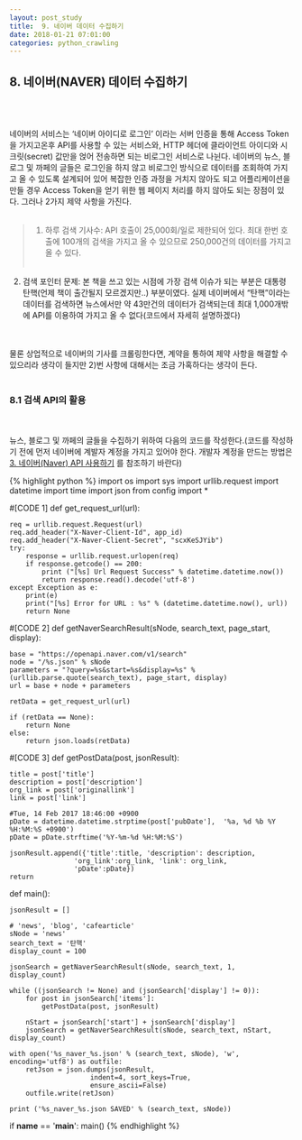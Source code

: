 ```yaml
---
layout: post_study
title:  9. 네이버 데이터 수집하기
date: 2018-01-21 07:01:00
categories: python_crawling
---
```

## 8. 네이버(NAVER) 데이터 수집하기
<br/><br/><br/>
네이버의 서비스는 ‘네이버 아이디로 로그인’ 이라는 서버 인증을 통해 Access Token을 가지고온후 API를 사용할 수 있는 서비스와, HTTP 헤더에 클라이언트 아이디와 시크릿(secret) 값만을 얹어 전송하면 되는 비로그인 서비스로 나뉜다. 네이버의 뉴스, 블로그 및 까페의 글들은 로그인을 하지 않고 비로그인 방식으로 데이터를 조회하여 가지고 올 수 있도록 설계되어 있어 복잡한 인증 과정을 거치지 않아도 되고 어플리케이션을 만들 경우 Access Token을 얻기 위한 웹 페이지 처리를 하지 않아도 되는 장점이 있다. 그러나 2가지 제약 사항을 가진다.
<br/><br/>
> 1) 하루 검색 기사수: API 호출이 25,000회/일로 제한되어 있다. 최대 한번 호출에 100개의 검색을 가지고 올 수 있으므로 250,000건의 데이터를 가지고 올 수 있다.
<br/><br/>
2) 검색 포인터 문제: 본 책을 쓰고 있는 시점에 가장 검색 이슈가 되는 부분은 대통령 탄핵(언제 책이 출간될지 모르겠지만..) 부분이였다. 실제 네이버에서 “탄핵”이라는 데이터를 검색하면 뉴스에서만 약 43만건의 데이터가 검색되는데 최대 1,000개밖에 API를 이용하여 가지고 올 수 없다(코드에서 자세히 설명하겠다)

<br/><br/>
물론 상업적으로 네이버의 기사를 크롤링한다면, 계약을 통하여 제약 사항을 해결할 수 있으리라 생각이 들지만 2)번 사항에 대해서는 조금 가혹하다는 생각이 든다.
<br/><br/>
### 8.1 검색 API의 활용
<br/><br/>
뉴스, 블로그 및 까페의 글들을 수집하기 위하여 다음의 코드를 작성한다.(코드를 작성하기 전에 먼저 네이버에 계발자 계정을 가지고 있어야 한다. 개발자 계정을 만드는 방법은 [3. 네이버(Naver) API 사용하기](https://ericnjennifer.github.io/python_crawling/2018/01/05/PythonCrawling_Chapt4.html) 를 참조하기 바란다)

{% highlight python %}
import os
import sys
import urllib.request
import datetime
import time
import json
from config import *

#[CODE 1]
def get_request_url(url):
    
    req = urllib.request.Request(url)
    req.add_header("X-Naver-Client-Id", app_id)
    req.add_header("X-Naver-Client-Secret", "scxKeSJYib")
    try: 
        response = urllib.request.urlopen(req)
        if response.getcode() == 200:
            print ("[%s] Url Request Success" % datetime.datetime.now())
            return response.read().decode('utf-8')
    except Exception as e:
        print(e)
        print("[%s] Error for URL : %s" % (datetime.datetime.now(), url))
        return None

#[CODE 2]
def getNaverSearchResult(sNode, search_text, page_start, display):
    
    base = "https://openapi.naver.com/v1/search"
    node = "/%s.json" % sNode
    parameters = "?query=%s&start=%s&display=%s" % (urllib.parse.quote(search_text), page_start, display)
    url = base + node + parameters
    
    retData = get_request_url(url)
    
    if (retData == None):
        return None
    else:
        return json.loads(retData)

#[CODE 3]
def getPostData(post, jsonResult):
    
    title = post['title']
    description = post['description']
    org_link = post['originallink']
    link = post['link']

    #Tue, 14 Feb 2017 18:46:00 +0900
    pDate = datetime.datetime.strptime(post['pubDate'],  '%a, %d %b %Y %H:%M:%S +0900')
    pDate = pDate.strftime('%Y-%m-%d %H:%M:%S')
    
    jsonResult.append({'title':title, 'description': description,
                    'org_link':org_link, 'link': org_link, 
                    'pDate':pDate})
    return    

def main():

    jsonResult = []

    # 'news', 'blog', 'cafearticle'
    sNode = 'news'
    search_text = '탄핵'
    display_count = 100
    
    jsonSearch = getNaverSearchResult(sNode, search_text, 1, display_count)
    
    while ((jsonSearch != None) and (jsonSearch['display'] != 0)):
        for post in jsonSearch['items']:
            getPostData(post, jsonResult)
        
        nStart = jsonSearch['start'] + jsonSearch['display']
        jsonSearch = getNaverSearchResult(sNode, search_text, nStart, display_count)
    
    with open('%s_naver_%s.json' % (search_text, sNode), 'w', encoding='utf8') as outfile:
        retJson = json.dumps(jsonResult,
                        indent=4, sort_keys=True,
                        ensure_ascii=False)
        outfile.write(retJson)
        
    print ('%s_naver_%s.json SAVED' % (search_text, sNode))

    
if __name__ == '__main__':
    main()
{% endhighlight %}

<br/>